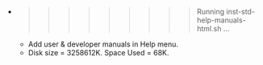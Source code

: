 * >>>>>>>>> Running inst-std-help-manuals-html.sh ...
  * Add user & developer manuals in Help menu.
  * Disk size = 3258612K. Space Used = 68K.
